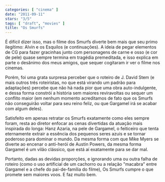```yaml
---
categories: [ "cinema" ]
date: "2011-09-11"
stars: "3/5"
tags: [ "draft", "movies" ]
title: "Os Smurfs"
---
```

É difícil dizer isso, mas o filme dos Smurfs diverte bem mais que seu
primo ilegítimo: Alvin e os Esquilos (e continuações). A ideia de pegar
elementos de CG para fazer gracinhas junto com personagens de carne e
osso (e cor de pele) quase sempre termina em tragédia premeditada, e
isso explica em parte o desânimo dos meus amigos, que sequer cogitaram
ir ver o filme nos cinemas.

Porém, foi uma grata surpresa perceber que o roteiro de J. David Stem
(e mais outros três roteiristas, no que está virando um padrão para
adaptações) percebe que não há nada pior que uma obra auto-indulgente,
e dessa forma constrói a história sem maiores reviravoltas ou sequer
um conflito maior (em nenhum momento acreditamos de fato que os Smurfs
não conseguirão voltar para seu reino feliz, ou que Gargamel irá se
acabar com algum deles).

Satisfeito em apenas retratar os Smurfs exatamente como eles sempre
foram, resta ao diretor enfocar as cenas divertidas da atuação mais
inspirada do longa: Hanz Azaria, na pele de Gargamel, o feiticeiro
que tenta eternamente extrair a essência dos pequenos seres azuis e se
tornar poderoso para dominar o mundo. Da mesma forma com que Mike Myers se
diverte ao encenar o anti-herói de Austin Powers, da mesma forma Gargamel
é um vilão clássico, que está aí exatamente para se dar mal.

Portanto, dadas as devidas proporções, e ignorando uma ou outra falha
de roteiro (como o uso artificial de um cachorro ou a relação "macabra"
entre Gargamel e a chefe do pai-de-família do filme), Os Smurfs cumpre
o que promete sem maiores voos. E faz muito bem.

